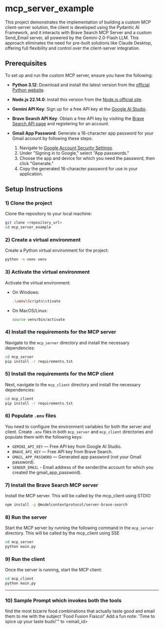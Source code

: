 
# mcp_server_example

This project demonstrates the implementation of building a custom MCP client-server solution, the client is developed using the Pydantic AI Framework, and it interacts with Brave Search MCP Server and a custom Send_Email server, all powered by the Gemini-2.0-Flash LLM. This approach eliminates the need for pre-built solutions like Claude Desktop, offering full flexibility and control over the client-server integration.


## Prerequisites

To set up and run the custom MCP server, ensure you have the following:

- **Python 3.12**: Download and install the latest version from the [official Python website](https://www.python.org/downloads/).
  
- **Node.js 22.14.0**: Install this version from the [Node.js official site](https://nodejs.org/en/download/releases/).

- **Gemini API Key**: Sign up for a free API key at the [Google AI Studio](https://aistudio.google.com/app/apikey).

- **Brave Search API Key**: Obtain a free API key by visiting the [Brave Search API page](https://brave.com/search/api/) and registering for an account.

- **Gmail App Password**: Generate a 16-character app password for your Gmail account by following these steps:
  
  1. Navigate to [Google Account Security Settings](https://myaccount.google.com/apppasswords).
  2. Under "Signing in to Google," select "App passwords."
  3. Choose the app and device for which you need the password, then click "Generate."
  4. Copy the generated 16-character password for use in your application.

## Setup Instructions

### 1) Clone the project

Clone the repository to your local machine:

```bash
git clone <repository_url>
cd mcp_server_example
```

### 2) Create a virtual environment

Create a Python virtual environment for the project:

```bash
python -m venv venv
```

### 3) Activate the virtual environment

Activate the virtual environment:

- On Windows:
  ```bash
  .\venv\Scripts\ctivate
  ```

- On MacOS/Linux:
  ```bash
  source venv/bin/activate
  ```

### 4) Install the requirements for the MCP server

Navigate to the `mcp_server` directory and install the necessary dependencies:

```bash
cd mcp_server
pip install -r requirements.txt
```

### 5) Install the requirements for the MCP client

Next, navigate to the `mcp_client` directory and install the necessary dependencies:

```bash
cd mcp_client
pip install -r requirements.txt
```

### 6) Populate `.env` files

You need to configure the environment variables for both the server and client. Create `.env` files in both `mcp_server` and `mcp_client` directories and populate them with the following keys:

- `GEMINI_API_KEY` — Free API key from Google AI Studio.
- `BRAVE_API_KEY` — Free API key from Brave Search.
- `GMAIL_APP_PASSWORD` — Generated app password (not your Gmail password).
- `SENDER_EMAIL` -  Email address of the sender(the account for which you created the gmail_app_password).



### 7) Install the Brave Search MCP server

Install the MCP server. This will be called by the mcp_client using STDIO

```bash
npm install -g @modelcontextprotocol/server-brave-search
```


### 8) Run the server

Start the MCP server by running the following command in the `mcp_server` directory. This will be called by the mcp_client using SSE

```bash
cd mcp_server
python main.py
```

### 9) Run the client

Once the server is running, start the MCP client:

```bash
cd mcp_client
python main.py
```

---

### 10) Sample Prompt which invokes both the tools

find the most bizarre food combinations that actually taste good and email them to me with the subject 'Food Fusion Fiasco!' Add a fun note: 'Time to spice up your taste buds!'" to <email_id>
